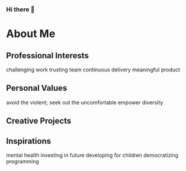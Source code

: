### Hi there 👋


# About Me


## Professional Interests
challenging work
trusting team
continuous delivery
meaningful product

## Personal Values
avoid the violent; seek out the uncomfortable
empower diversity

## Creative Projects


## Inspirations
mental health
investing in future
developing for children
democratizing programming

<!--
**jaahay/jaahay** is a ✨ _special_ ✨ repository because its `README.md` (this file) appears on your GitHub profile.

Here are some ideas to get you started:

- 🔭 I’m currently working on ...
- 🌱 I’m currently learning ...
- 👯 I’m looking to collaborate on ...
- 🤔 I’m looking for help with ...
- 💬 Ask me about ...
- 📫 How to reach me: ...
- 😄 Pronouns: ...
- ⚡ Fun fact: ...
-->
